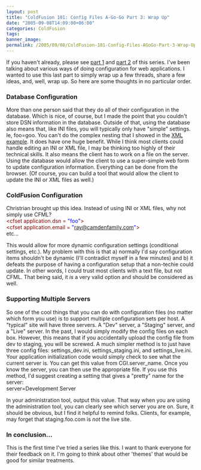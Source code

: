 ```yaml
---
layout: post
title: "ColdFusion 101: Config Files A-Go-Go Part 3: Wrap Up"
date: "2005-09-08T14:09:00+06:00"
categories: ColdFusion 
tags: 
banner_image: 
permalink: /2005/09/08/ColdFusion-101-Config-Files-AGoGo-Part-3-Wrap-Up
---
```


If you haven't already, please see <a href="http://ray.camdenfamily.com/index.cfm/2005/8/26/ColdFusion-101-Config-Files-AGoGo">part 1</a> and <a href="http://ray.camdenfamily.com/index.cfm/2005/9/2/ColdFusion-101-Config-Files-AGoGo-Part-2-XML-Files">part 2</a> of this series. I've been talking about various ways of doing configuration for web applications. I wanted to use this last part to simply wrap up a few threads, share a few ideas, and, well, wrap up. So here are some thoughts in no particular order.

<h3>Database Configuration</h3>
More than one person said that they do all of their configuration in the database. Which is nice, of course, but I made the point that you couldn't store DSN information in the database. Outside of that, using the database also means that, like INI files, you will typically only have "simple" settings. Ie, foo=goo. You can't do the complex nesting that I showed in the <a href="http://ray.camdenfamily.com/index.cfm/2005/9/2/ColdFusion-101-Config-Files-AGoGo-Part-2-XML-Files">XML example</a>. It does have one huge benefit. While I think most clients could handle editing an INI or XML file, I may be thinking too highly of their technical skills. It also means the client has to work on a file on the server. Using the database would allow the client to use a super-simple web form to update configuration information. Everything can be done from the browser. (Of course, you can build a tool that would allow the client to update the INI or XML files as well.) 

<h3>ColdFusion Configuration</h3>
Christrian brought up this idea. Instead of using INI or XML files, why not simply use CFML? 

<div class="code"><FONT COLOR=MAROON>&lt;cfset application.dsn = <FONT COLOR=BLUE>"foo"</FONT>&gt;</FONT><br>
<FONT COLOR=MAROON>&lt;cfset application.email = <FONT COLOR=BLUE>"<A HREF="mailto:ray@camdenfamily.com">ray@camdenfamily.com</A>"</FONT>&gt;</FONT><br>
etc...</div>

This would allow for more dynamic configuration settings (conditional settings, etc.). My problem with this is that a) normally I'd say configuration items shouldn't be dynamic (I'll contradict myself in a few minutes) and b) it defeats the purpose of having a configuration setup that a non-techie could update. In other words, I could trust most clients with a text file, but not CFML. That being said, it <i>is</i> a very valid option and should be considered as well.

<h3>Supporting Multiple Servers</h3>
So one of the cool things that you can do with configuration files (no matter which form you use) is to support multiple configuration sets per host. A "typical" site will have three servers. A "Dev" server, a "Staging" server, and a "Live" server. In the past, I would simply modify the config files on each box. However, this means that if you accidentally upload the config file from dev to staging, you will be screwed. A much simpler method is to just have three config files: settings_dev.ini, settings_staging.ini, and settings_live.ini. Your application initialization code would simply check to see what the current server is. You can get this value from CGI.server_name. Once you know the server, you can then use the appropriate file. If you use this method, I'd suggest creating a setting that gives a "pretty" name for the server:

<div class="code">server=Development Server</div>

In your administration tool, output this value. That way when you are using the administration tool, you can clearly see which server you are on. Sure, it should be obvious, but I find it helpful to remind folks. Clients, for example, may forget that staging.foo.com is <i>not</i> the live site. 

<h3>In conclusion...</h3>
This is the first time I've tried a series like this. I want to thank everyone for their feedback on it. I'm going to think about other 'themes' that would be good for similar treatments.